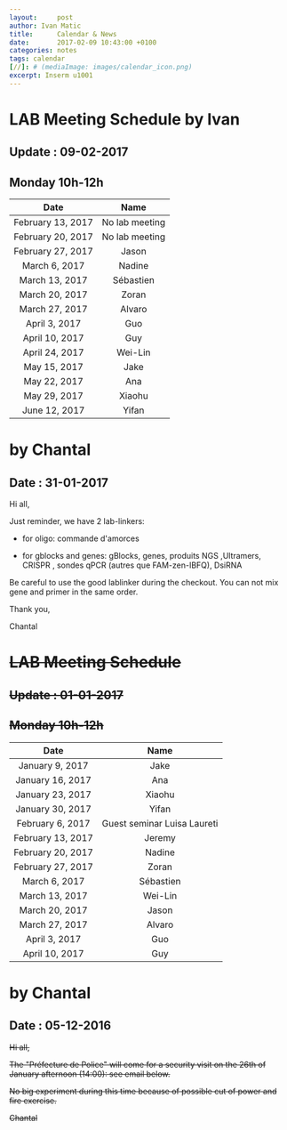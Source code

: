 ```yaml
---
layout:     post
author: Ivan Matic
title:      Calendar & News
date:       2017-02-09 10:43:00 +0100
categories: notes
tags: calendar
[//]: # (mediaImage: images/calendar_icon.png)
excerpt: Inserm u1001
---
```


# LAB Meeting Schedule by Ivan
## Update : 09-02-2017
## Monday 10h-12h

|Date|Name|
|:------:|:---:|
|February 13, 2017|	No lab meeting|
|February 20, 2017|	No lab meeting|
|February 27, 2017|	Jason |
|March 6, 2017|	Nadine|
|March 13, 2017|	Sébastien| 
|March 20, 2017|	Zoran|
|March 27, 2017|	Alvaro|
|April 3, 2017|	Guo|
|April 10, 2017|	Guy|
|April 24, 2017|	Wei-Lin|
|May 15, 2017|	Jake|
|May 22, 2017|	Ana|
|May 29, 2017|	Xiaohu|
|June 12, 2017|	Yifan|


# by Chantal
## Date : 31-01-2017
Hi all,

Just reminder, we have 2 lab-linkers:

* for oligo: commande d'amorces

* for gblocks and genes:  gBlocks, genes, produits NGS ,Ultramers, CRISPR , sondes qPCR (autres que FAM-zen-IBFQ), DsiRNA 

Be careful to use the good lablinker during the checkout. You can not mix gene and primer in the same order.

Thank you,

Chantal



# <s> LAB Meeting Schedule</s>
## <s>Update : 01-01-2017</s>
## <s>Monday 10h-12h</s>

|Date|Name|
|:------:|:---:|
|January 9, 2017|	Jake|
|January 16, 2017|	Ana|
|January 23, 2017|	Xiaohu|
|January 30, 2017|	Yifan|
|February 6, 2017|	Guest seminar Luisa Laureti|
|February 13, 2017|	Jeremy|
|February 20, 2017|	Nadine|
|February 27, 2017|	Zoran|
|March 6, 2017|	Sébastien|
|March 13, 2017|	Wei-Lin| 
|March 20, 2017|	Jason|
|March 27, 2017|	Alvaro|
|April 3, 2017|	Guo|
|April 10, 2017|	Guy|


# by Chantal
## Date : 05-12-2016
<s>Hi all,

The "Préfecture de Police" will come for a security visit on the 26th of January afternoon  (14:00):   see email below.

No big experiment during this  time because of possible cut of power and fire exercise. 

Chantal</s>

